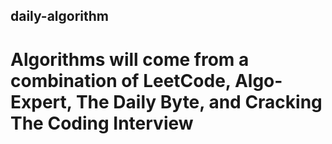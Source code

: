 ## daily-algorithm

# Algorithms will come from a combination of LeetCode, Algo-Expert, The Daily Byte, and Cracking The Coding Interview

